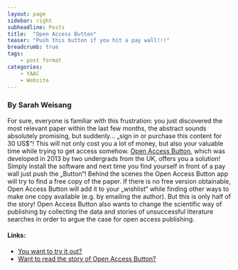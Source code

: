 ```yaml
---
layout: page
sidebar: right
subheadline: Posts
title:  "Open Access Button"
teaser: "Push this button if you hit a pay wall!!!"
breadcrumb: true
tags:
    - post format
categories:
    - YAAC
    - Website
---
```




### By Sarah Weisang   

For sure, everyone is familiar with this frustration: you just discovered the most relevant paper within the last few months, the abstract sounds absolutely promising, but suddenly... „sign in or purchase this content for 30 US$“! This will not only cost you a lot of money, but also your valuable time while trying to get access somehow.
<a href="https://www.openaccessbutton.org" target="_blank">Open Access Button</a>, which was developed in 2013 by two undergrads from the UK, offers you a solution! Simply install the software and next time you find yourself in front of a pay wall just push the „Button“! Behind the scenes the Open Access Button app will try to find a free copy of the paper. If there is no free version obtainable, Open Access Button will add it to your „wishlist“ while finding other ways to make one copy available (e.g. by emailing the author). 
But this is only half of the story! Open Access Button also wants to change the scientific way of publishing by collecting the data and stories of unsuccessful literature searches in order to argue the case for open access publishing. 

#### Links: 
- <a href="https://www.openaccessbutton.org">You want to try it out?</a>
- <a href="http://blogs.plos.org/thestudentblog/2015/05/22/support-open-access-publishing-with-the-click-of-a-button/">Want to read the story of Open Access Button?</a>


